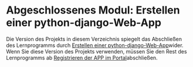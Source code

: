 # <a name="completed-module-create-a-python-django-web-app"></a>Abgeschlossenes Modul: Erstellen einer python-django-Web-App

Die Version des Projekts in diesem Verzeichnis spiegelt das Abschließen des Lernprogramms durch [Erstellen einer python-django-Web-App](https://docs.microsoft.com/graph/training/python-tutorial?tutorial-step=1)wider. Wenn Sie diese Version des Projekts verwenden, müssen Sie den Rest des Lernprogramms ab [Registrieren der APP im Portal](https://docs.microsoft.com/graph/training/python-tutorial?tutorial-step=2)abschließen.